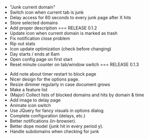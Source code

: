  + "Junk current domain"
 + Switch icon when current tab is junk
 + Delay access for 60 seconds to every junk page after X hits
 + Store selected domains
 + Add proper description
 === RELEASE 0.1.2
 + Update icon when current domain is marked as trash
 + Fix notification close problem
 + Rip out stats
 + Icon update optimization (check before changing)
 + Day starts / ends at 6am
 + Open config page on first start
 + Reset minute counter on tab/window switch
 === RELEASE 0.1.3
 - Add note about timer restart to block page
 - Nicer design for the options page.
 - Resize dimmer regularly in case document grows
 - Make a feature list
 - (Major) Collect lists of blocked domains and hits by domain & time
 - Add image to delay page
 - Animate icon switch
 - Use JQuery for fancy visuals in options dialog.
 - Complete configuration (delays, etc.)
 - Better notifications (in-browser).
 - Better dope model (junk hit in every period y).
 - Handle subdomains when checking for junk
